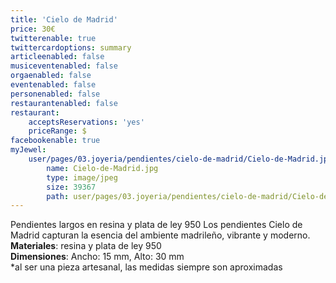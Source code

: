 ```yaml
---
title: 'Cielo de Madrid'
price: 30€
twitterenable: true
twittercardoptions: summary
articleenabled: false
musiceventenabled: false
orgaenabled: false
eventenabled: false
personenabled: false
restaurantenabled: false
restaurant:
    acceptsReservations: 'yes'
    priceRange: $
facebookenable: true
myJewel:
    user/pages/03.joyeria/pendientes/cielo-de-madrid/Cielo-de-Madrid.jpg:
        name: Cielo-de-Madrid.jpg
        type: image/jpeg
        size: 39367
        path: user/pages/03.joyeria/pendientes/cielo-de-madrid/Cielo-de-Madrid.jpg
---
```


Pendientes largos en resina y plata de ley 950
Los pendientes Cielo de Madrid capturan la esencia del ambiente madrileño, vibrante y moderno.<br>
**Materiales**: resina y plata de ley 950<br>
**Dimensiones**: Ancho: 15 mm, Alto: 30 mm<br>
*al ser una pieza artesanal, las medidas siempre son aproximadas